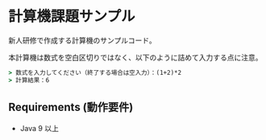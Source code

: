 # 計算機課題サンプル

新人研修で作成する計算機のサンプルコード。  

本計算機は数式を空白区切りではなく、以下のように詰めて入力する点に注意。

```cmd
> 数式を入力してください（終了する場合は空入力）：(1+2)*2
> 計算結果：6
```

## Requirements (動作要件)

- Java 9 以上

